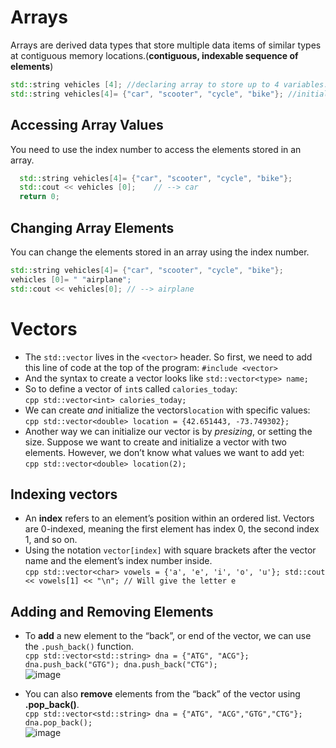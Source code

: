 # Arrays
Arrays are derived data types that store multiple data items of similar types at contiguous memory locations.(**contiguous, indexable sequence of elements**)
```cpp
std::string vehicles [4]; //declaring array to store up to 4 variables.
std::string vehicles[4]= {"car", "scooter", "cycle", "bike"}; //initializing the array
```
## Accessing Array Values
You need to use the index number to access the elements stored in an array. 
```cpp
  std::string vehicles[4]= {"car", "scooter", "cycle", "bike"};
  std::cout << vehicles [0];    // --> car   
  return 0;
```
## Changing Array Elements
You can change the elements stored in an array using the index number. 
```cpp
std::string vehicles[4]= {"car", "scooter", "cycle", "bike"};
vehicles [0]= " "airplane";
std::cout << vehicles[0]; // --> airplane  
```
# Vectors
- The ``std::vector`` lives in the ``<vector>`` header. So first, we need to add this line of code at the top of the program: ``#include <vector>``
- And the syntax to create a vector looks like ``std::vector<type> name;``
- So to define a vector of ``int``s called ``calories_today``: <br/>
``cpp
std::vector<int> calories_today;
``
- We can create *and* initialize the vectors``location`` with specific values:<br/>
``cpp
std::vector<double> location = {42.651443, -73.749302};
``
- Another way we can initialize our vector is by *presizing*, or setting the size. Suppose we want to create and initialize a vector with two elements. However, we don’t know what values we want to add yet:<br/>
``cpp
std::vector<double> location(2);
``
## Indexing vectors
- An **index** refers to an element’s position within an ordered list. Vectors are 0-indexed, meaning the first element has index 0, the second index 1, and so on.
- Using the notation ``vector[index]`` with square brackets after the vector name and the element’s index number inside.<br/>
``cpp
std::vector<char> vowels = {'a', 'e', 'i', 'o', 'u'};
std::cout << vowels[1] << "\n"; // Will give the letter e
``

## Adding and Removing Elements
- To **add** a new element to the “back”, or end of the vector, we can use the ``.push_back()`` function.<br/>
``cpp
std::vector<std::string> dna = {"ATG", "ACG"};
dna.push_back("GTG");
dna.push_back("CTG");
``<br/>
![image](https://user-images.githubusercontent.com/86968217/166891130-f30e3e3f-4a6f-45b9-9998-b9dd5f8d94ba.png)

- You can also **remove** elements from the “back” of the vector using **.pop_back()**.<br/>
``cpp
std::vector<std::string> dna = {"ATG", "ACG","GTG","CTG"};
dna.pop_back();
``<br/>
![image](https://user-images.githubusercontent.com/86968217/166891393-47c71c4c-416d-414a-a54c-a784cb11e821.png)
